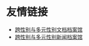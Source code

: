 # 友情链接

- [跨性别与多元性别文档档案馆](https://digital.transchinese.org/)
- [跨性别与多元性别新闻档案馆](https://news.transchinese.org/)